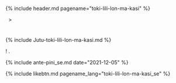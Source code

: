 {% include header.md pagename="toki-lili-lon-ma-kasi" %}



<span class="se">[<span style="background-color:#574500;"><i class='twa twa-house'></i></span>](https://joelthomastr.github.io/tokipona/README_se)&nbsp;&nbsp;>&nbsp;&nbsp;<i class='twa twa-page-facing-up'></i><i class='twa twa-backhand-index-pointing-down'></i></span>

# <span class="se"><i class='twa twa-speaking-head'></i><i class='twa twa-mouse-face'></i><i class='twa twa-round-pushpin'></i><i class='twa twa-desert-island'></i><i class='twa twa-palm-tree'></i></span>

{% include Jutu-toki-lili-lon-ma-kasi.md %}

<span class="se"><i class='twa twa-crescent-moon'></i><i class='twa twa-chequered-flag'></i><i class='twa twa-keycap'></i><i class='twa twa-index-pointing-up'></i><i class='twa twa-stop-button'></i><i class='twa twa-crescent-moon'></i><i class='twa twa-backhand-index-pointing-down'></i><i class='twa twa-upwards-button'></i><i class='twa twa-backhand-index-pointing-left'></i><i class='twa twa-outbox-tray'></i><i class='twa twa-fast-forward-button'></i><i class='twa twa-busts-in-silhouette'></i><i class='twa twa-stop-button'></i><i class='twa twa-framed-picture'></i><i class='twa twa-left-arrow-curving-right'></i><i class='twa twa-wrapped-gift'></i><i class='twa twa-left-arrow-curving-right'></i><i class='twa twa-desert-island'></i><i class='twa twa-input-symbols'></i><i class='twa twa-bust-in-silhouette'></i><i class='twa twa-crossed-swords'></i><i class='twa twa-droplet'></i><i class='twa twa-mouth'></i><i class='twa twa-input-symbols'></i><i class="twa twa-minus-sign"></i><i class='twa twa-waving-hand'></i><i class='twa twa-eyes'></i>! <i class='twa twa-framed-picture'></i><i class='twa twa-left-arrow-curving-right'></i><i class='twa twa-infinity'></i><i class='twa twa-backhand-index-pointing-down'></i><i class='twa twa-play-button'></i><i class='twa twa-mouse-face'></i><i class='twa twa-play-button'></i><i class='twa twa-thumbs-up'></i><i class='twa twa-eyes'></i><i class='twa twa-play-button'></i><i class='twa twa-lollipop'></i><i class='twa twa-eyes'></i><i class="twa twa-minus-sign"></i><i class='twa twa-elephant'></i><i class='twa twa-upwards-button'></i><i class='twa twa-busts-in-silhouette'></i><i class='twa twa-backhand-index-pointing-down'></i><i class='twa twa-stop-button'></i><i class='twa twa-framed-picture'></i><i class='twa twa-left-arrow-curving-right'></i><i class='twa twa-play-button'></i> [<span style="background-color:#574500;"><i class='twa twa-thumbs-up'></i><i class='twa twa-open-hands'></i><i class='twa twa-left-arrow-curving-right'></i><i class='twa twa-bust-in-silhouette'></i><i class='twa twa-wrapped-gift'></i><i class='twa twa-stop-button'></i><i class='twa twa-speaking-head'></i><i class='twa twa-thumbs-up'></i></span>](https://joelthomastr.github.io/tokipona/toki-pi-kon-pona_se). </span>

{% include ante-pini_se.md date="2021-12-05" %}

{% include likebtn.md pagename_lang="toki-lili-lon-ma-kasi_se" %}
